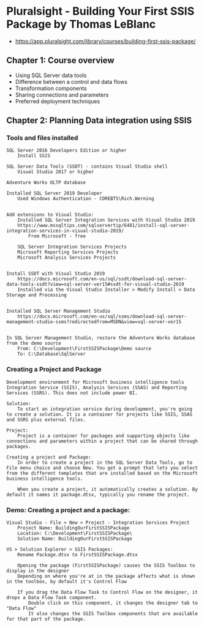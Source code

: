 # Pluralsight - Building Your First SSIS Package by Thomas LeBlanc
- https://app.pluralsight.com/library/courses/building-first-ssis-package/

## Chapter 1: Course overview
- Using SQL Server data tools
- Difference between a control and data flows
- Transformation components
- Sharing connections and parameters
- Preferred deployment techniques


## Chapter 2: Planning Data integration using SSIS
### Tools and files installed
	SQL Server 2016 Developers Edition or higher
		Install SSIS

	SQL Server Data Tools (SSDT) - contains Visual Studio shell
		Visual Studio 2017 or higher

	Adventure Works OLTP database

	Installed SQL Server 2019 Developer
		Used Windows Authentication - COREBTS\Rich.Werning
		

	Add extensions to Visual Studio:
		Installed SQL Server Integration Services with Visual Studio 2019
		https://www.mssqltips.com/sqlservertip/6481/install-sql-server-integration-services-in-visual-studio-2019/
			From Microsoft - free
			
		SQL Server Integration Services Projects
		Microsoft Reporting Services Projects
		Microsoft Analysis Services Projects
		

	Install SSDT with Visual Studio 2019
		https://docs.microsoft.com/en-us/sql/ssdt/download-sql-server-data-tools-ssdt?view=sql-server-ver15#ssdt-for-visual-studio-2019
		Installed via the Visual Studio Installer > Modify Install > Data Storage and Processing


	Installed SQL Server Management Studio
		https://docs.microsoft.com/en-us/sql/ssms/download-sql-server-management-studio-ssms?redirectedfrom=MSDN&view=sql-server-ver15
		

	In SQL Server Management Studio, restore the Adventure Works database from the demo source
		From: C:\Development\FirstSSISPackage\Demo source
		To: C:\Database\SqlServer
	
### Creating a Project and Package
	Development environment for Microsoft business intelligence tools Integration Service (SSIS), Analysis Services (SSAS) and Reporting Services (SSRS). This does not include power BI.
	
	Solution:
		To start an integration service during development, you're going to create a solution. It is a container for projects like SSIS, SSAS and SSRS plus external files.
	
	Project:
		Project is a container for packages and supporting objects like connections and parameters within a project that can be shared through packages.
		
	Creating a project and Package:
		In order to create a project in the SQL Server Data Tools, go to File menu choice and choose New. You get a prompt that lets you select from the different templates that are installed based on the Microsoft business intelligence tools.
		
		When you create a project, it automatically creates a solution. By default it names it package.dtsx, typically you rename the project.

### Demo: Creating a project and a package:
	Visual Studio - File > New > Project - Integration Services Project
		Project Name: BuildingOurFirstSSISPackage
		Location: C:\Development\FirstSSISPackage\
		Solution Name: BuildingOurFirstSSISPackage
	
	VS > Solution Explorer > SSIS Packages:
		Rename Package.dtsx to FirstSSISPackage.dtsx
		
		Opening the package (FirstSSISPackage) causes the SSIS Toolbox to display in the designer
		Depending on where you're at in the package affects what is shown in the toolbox, by default it's Control Flow
		
		If you drag the Data Flow Task to Control Flow on the designer, it drops a Data Flow Task component.
			Double click on this component, it changes the designer tab to "Data Flow"
			It also changes the SSIS Toolbox components that are available for that part of the package.
